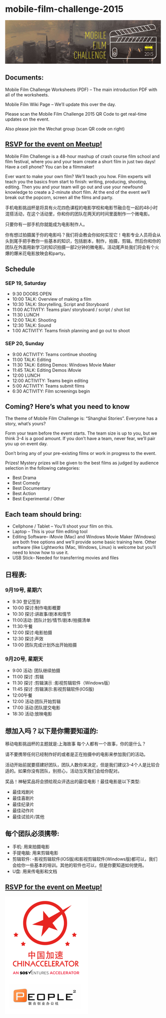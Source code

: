 # mobile-film-challenge-2015

<img class="hero_hidden" src="/events/images/mfc_email_banner.jpg" />

## Documents:
Mobile Film Challenge Worksheets (PDF) – The main introduction PDF with all of the worksheets.

Mobile Film Wiki Page – We’ll update this over the day.

Please scan the Mobile Film Challenge 2015 QR Code to get real-time updates on the event.

Also please join the Wechat group (scan QR code on right)

## [RSVP for the event on Meetup!](http://www.meetup.com/Techyizu/events/225135924/)

Mobile Film Challenge is a 48-hour mashup of crash course film school and film festival, where you and your team create a short film in just two days!
Have a cell phone? You can be a filmmaker!

Ever want to make your own film? We’ll teach you how. Film experts will teach you the basics from start to finish: writing, producing, shooting, editing. Then you and your team will go out and use your newfound knowledge to create a 2-minute short film. At the end of the event we’ll break out the popcorn, screen all the films and party.

手机电影挑战杯是将具有火花四色课程的电影学校和电影节融合在一起的48小时混搭活动，在这个活动里，你和你的团队在两天的时间里面制作一个微电影。

只要你有一部手机你就能成为电影制作人。

你有想过拍摄属于你的电影吗？我们将会教会你如何实现它！电影专业人员将会从头到尾手把手教你一些基本的知识，包括剧本，制作，拍摄，剪辑。然后你和你的团队在外面用新学习的知识拍摄一部2分钟的微电影。活动尾声处我们将会有个火爆的爆米花电影放映会和party。

## Schedule

### SEP 19, Saturday

* 9:30 DOORS OPEN
* 10:00 TALK: Overview of making a film
* 10:30 TALK: Storytelling, Script and Storyboard
* 11:00 ACTIVITY: Teams plan/ storyboard / script / shot list
* 11:30 LUNCH
* 12:00 TALK: Shooting
* 12:30 TALK: Sound
* 1:00 ACTIVITY: Teams finish planning and go out to shoot

### SEP 20, Sunday

* 9:00 ACTIVITY: Teams continue shooting
* 11:00 TALK: Editing
* 11:30 TALK: Editing Demos: Windows Movie Maker
* 11:45 TALK: Editing Demos iMovie
* 12:00 LUNCH
* 12:00 ACTIVITY: Teams begin editing
* 5:00 ACTIVITY: Teams submit films
* 6:30 ACTIVITY: Film screenings begin

## Coming? Here’s what you need to know

The theme of Mobile Film Challenge is: “Shanghai Stories”. Everyone has a story, what’s yours?

Form your team before the event starts.  The team size is up to you, but we think 3-4 is a good amount. If you don’t have a team, never fear, we’ll pair you up on event day.

Don’t bring any of your pre-existing films or work in progress to the event.

Prizes! Mystery prizes will be given to the best films as judged by audience selection in the following categories:

* Best Drama
* Best Comedy
* Best Documentary
* Best Action
* Best Experimental / Other

## Each team should bring:

* Cellphone / Tablet – You’ll shoot your film on this.
* Laptop – This is your film editing tool
* Editing Software– iMovie (Mac) and Windows Movie Maker (Windows) are both free options and we’ll provide some basic training here. Other software (like Lightworks (Mac, Windows, Linux) is welcome but you’ll need to know how to use it.
* USB Stick– Needed for transferring movies and files

## 日程表:

### 9月19号, 星期六

* 9:30 登记签到
* 10:00 探讨:制作电影概要
* 10:30 探讨:讲故事/剧本和情节
* 11:00活动: 团队计划/情节/剧本/拍摄清单
* 11:30:午餐
* 12:00 探讨:电影拍摄
* 12:30 探讨:声效
* 13:00 团队完成计划外出开始拍摄

### 9月20号, 星期天

* 9:00 活动: 团队继续拍摄
* 11:00 探讨 :剪辑
* 11:30 探讨 :剪辑演示 :影视剪辑软件（Windows版）
* 11:45 探讨 :剪辑演示:影视剪辑软件(IOS版)
* 12:00午餐
* 12:00 活动:团队开始剪辑
* 17:00 活动:团队提交电影
* 18:30 活动:放映电影

## 想加入吗？以下是你需要知道的:

移动电影挑战杯的主题就是:上海故事 每个人都有一个故事，你的是什么？

请不要携带任何已经制作好的或者是正在拍摄中的电影来参加我们的活动。

活动开始前就要搭建好团队，团队人数你来决定，但是我们建议3-4个人是比较合适的。如果你没有团队，别担心，活动当天我们会给你配对。

奖品！神秘奖品将会颁给观众评选出的最佳电影！最佳电影是以下类型:

* 最佳戏剧片
* 最佳喜剧片
* 最佳纪录片
* 最佳动作片
* 最佳试验片/其他

## 每个团队必须携带:

* 手机: 用来拍摄电影
* 手提电脑: 用来剪辑电影
* 剪辑软件: -影视剪辑软件(IOS版)和影视剪辑软件(Windows版)都可以，我们会给你一些基本的培训。其他的软件也可以，但是你要知道如何使用。
* U盘: 用来传电影和文档

## [RSVP for the event on Meetup!](http://www.meetup.com/Techyizu/events/225135924/)

![](/events/images/Chinaccelerator_Peoplesquared.png)
